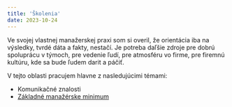 ```yaml
---
title: 'Školenia'
date: 2023-10-24
---
```


Ve svojej vlastnej manažerskej praxi som si overil, že orientácia iba na výsledky, tvrdé dáta a fakty, nestačí. Je potreba daľšie zdroje pre dobrú spoluprácu v týmoch, pre vedenie ľudí, pre atmosféru vo firme, pre firemnú kultúru, kde sa bude ľudem darit a páčiť.

V tejto oblasti pracujem hlavne z nasledujúcimi témami:
- Komunikačné znalosti
- [Základné manažérske minimum](./Základy%20manažérskych%20zručností.pdf)
